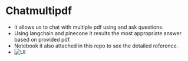# Chatmultipdf

* It allows us to chat with multiple pdf using and ask questions.
* Using langchain and pinecone it results the most appropriate answer based on provided pdf.
* Notebook it also attached in this repo to see the detailed reference.
* ![UI](https://github.com/Rakib-data-scientist/Chatmultipdf/assets/137823730/5089df0d-6801-468c-9d38-3ec071d88763)

